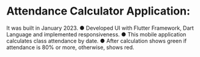 # Attendance Calculator Application: 
It was built in January 2023.
● Developed UI with Flutter Framework, Dart Language and implemented responsiveness.
● This mobile application calculates class attendance by date.
● After calculation shows green if attendance is 80% or more, otherwise, shows red.
